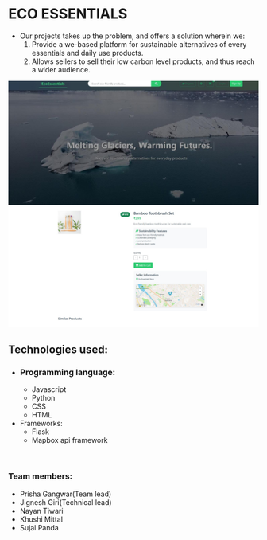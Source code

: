 <h1>ECO ESSENTIALS</h1>
<ul>
<li>Our projects takes up the problem, and offers a solution wherein we:
<ol><li>Provide a we-based platform for sustainable alternatives of every essentials and daily use products.</li>
<li>Allows sellers to sell their low carbon level products, and thus reach a wider audience.</li>
</li>
</ul>
<img src = "https://github.com/jinx-web/TEAM-JUGAAD/blob/master/eefrontpagenew.jpeg"></img>
<br>
<img src = "https://github.com/jinx-web/TEAM-JUGAAD/blob/master/eebuyingpage.jpeg"></img>
<h2>Technologies used:</h2>
<ul>
<li><h3>Programming language: </h3>
<ul><li>Javascript</li>
<li>Python</li>
<li>CSS</li>
<li>HTML</li>
</ul>
</li>
<li>Frameworks: 
<ul><li>Flask</li>
<li>Mapbox api framework</li>
</ul>
</li>
</ul>
<br>
<h3>Team members: </h3>
<ul>
<li>Prisha Gangwar(Team lead)</li>
<li>Jignesh Giri(Technical lead)</li>
<li>Nayan Tiwari</li>
<li>Khushi Mittal</li>
<li>Sujal Panda</li>
</ul>




